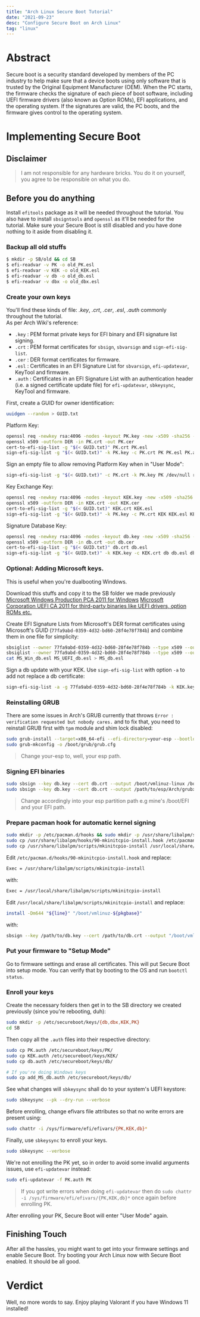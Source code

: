 ```yaml
---
title: "Arch Linux Secure Boot Tutorial"
date: "2021-09-23"
desc: "Configure Secure Boot on Arch Linux"
tag: "linux"
---
```


# Abstract

Secure boot is a security standard developed by members of the PC industry to help make sure that a device boots using only software that is trusted by the Original Equipment Manufacturer (OEM). When the PC starts, the firmware checks the signature of each piece of boot software, including UEFI firmware drivers (also known as Option ROMs), EFI applications, and the operating system. If the signatures are valid, the PC boots, and the firmware gives control to the operating system.

# Implementing Secure Boot

## Disclaimer

> I am not responsible for any hardware bricks. You do it on yourself, you agree to be responsible on what you do.

## Before you do anything

Install `efitools` package as it will be needed throughout the tutorial. You also have to install `sbsigntools` and `openssl` as it'll be needed for the tutorial. Make sure your Secure Boot is still disabled and you have done nothing to it aside from disabling it.

### Backup all old stuffs

```bash
$ mkdir -p SB/old && cd SB
$ efi-readvar -v PK -o old_PK.esl
$ efi-readvar -v KEK -o old_KEK.esl
$ efi-readvar -v db -o old_db.esl
$ efi-readvar -v dbx -o old_dbx.esl
```

### Create your own keys

You'll find these kinds of file: _.key_, _.crt_, _.cer_, _.esl_, _.auth_ commonly throughout the tutorial.  
As per Arch Wiki's reference:

- `.key` : PEM format private keys for EFI binary and EFI signature list signing.
- `.crt` : PEM format certificates for `sbsign`, `sbvarsign` and `sign-efi-sig-list`.
- `.cer` : DER format certificates for firmware.
- `.esl` : Certificates in an EFI Signature List for `sbvarsign`, `efi-updatevar`, KeyTool and firmware.
- `.auth` : Certificates in an EFI Signature List with an authentication header (i.e. a signed certificate update file) for `efi-updatevar`, `sbkeysync`, KeyTool and firmware.

First, create a GUID for owner identification:

```bash
uuidgen --random > GUID.txt
```

Platform Key:

```bash
openssl req -newkey rsa:4096 -nodes -keyout PK.key -new -x509 -sha256 -days 3650 -subj "/CN=my Platform Key/" -out PK.crt
openssl x509 -outform DER -in PK.crt -out PK.cer
cert-to-efi-sig-list -g "$(< GUID.txt)" PK.crt PK.esl
sign-efi-sig-list -g "$(< GUID.txt)" -k PK.key -c PK.crt PK PK.esl PK.auth
```

Sign an empty file to allow removing Platform Key when in "User Mode":

```bash
sign-efi-sig-list -g "$(< GUID.txt)" -c PK.crt -k PK.key PK /dev/null rm_PK.auth
```

Key Exchange Key:

```bash
openssl req -newkey rsa:4096 -nodes -keyout KEK.key -new -x509 -sha256 -days 3650 -subj "/CN=my Key Exchange Key/" -out KEK.crt
openssl x509 -outform DER -in KEK.crt -out KEK.cer
cert-to-efi-sig-list -g "$(< GUID.txt)" KEK.crt KEK.esl
sign-efi-sig-list -g "$(< GUID.txt)" -k PK.key -c PK.crt KEK KEK.esl KEK.auth
```

Signature Database Key:

```bash
openssl req -newkey rsa:4096 -nodes -keyout db.key -new -x509 -sha256 -days 3650 -subj "/CN=my Signature Database key/" -out db.crt
openssl x509 -outform DER -in db.crt -out db.cer
cert-to-efi-sig-list -g "$(< GUID.txt)" db.crt db.esl
sign-efi-sig-list -g "$(< GUID.txt)" -k KEK.key -c KEK.crt db db.esl db.auth
```

### Optional: Adding Microsoft keys.

This is useful when you're dualbooting Windows.

Download this stuffs and copy it to the SB folder we made previously
[Microsoft Windows Production PCA 2011 for Windows](https://www.microsoft.com/pkiops/certs/MicWinProPCA2011_2011-10-19.crt)
[Microsoft Corporation UEFI CA 2011 for third-party binaries like UEFI drivers, option ROMs etc.](https://www.microsoft.com/pkiops/certs/MicCorUEFCA2011_2011-06-27.crt)

Create EFI Signature Lists from Microsoft's DER format certificates using Microsoft's GUID (`77fa9abd-0359-4d32-bd60-28f4e78f784b`) and combine them in one file for simplicity:

```bash
sbsiglist --owner 77fa9abd-0359-4d32-bd60-28f4e78f784b --type x509 --output MS_Win_db.esl MicWinProPCA2011_2011-10-19.crt
sbsiglist --owner 77fa9abd-0359-4d32-bd60-28f4e78f784b --type x509 --output MS_UEFI_db.esl MicCorUEFCA2011_2011-06-27.crt
cat MS_Win_db.esl MS_UEFI_db.esl > MS_db.esl
```

Sign a db update with your KEK. Use `sign-efi-sig-list` with option `-a` to add not replace a db certificate:

```bash
sign-efi-sig-list -a -g 77fa9abd-0359-4d32-bd60-28f4e78f784b -k KEK.key -c KEK.crt db MS_db.esl add_MS_db.auth
```

### Reinstalling GRUB

There are some issues in Arch's GRUB currently that throws `Error : verification requested but nobody cares.` and to fix that, you need to reinstall GRUB first with `tpm` module and shim lock disabled:

```bash
sudo grub-install --target=x86_64-efi --efi-directory=your-esp --bootloader-id=Arch --modules="tpm" --disable-shim-lock
sudo grub-mkconfig -o /boot/grub/grub.cfg
```

> Change your-esp to, well, your esp path.

### Signing EFI binaries

```bash
sudo sbsign --key db.key --cert db.crt --output /boot/vmlinuz-linux /boot/vmlinuz-linux # You can do others too
sudo sbsign --key db.key --cert db.crt --output /path/to/esp/Arch/grubx64.efi /path/to/esp/EFI/Arch/grubx64.efi
```

> Change accordingly into your esp partition path e.g mine's /boot/EFI and your EFI path.

### Prepare pacman hook for automatic kernel signing

```bash
sudo mkdir -p /etc/pacman.d/hooks && sudo mkdir -p /usr/share/libalpm/scripts
sudo cp /usr/share/libalpm/hooks/90-mkinitcpio-install.hook /etc/pacman.d/hooks/
sudo cp /usr/share/libalpm/scripts/mkinitcpio-install /usr/local/share/libalpm/scripts/
```

Edit `/etc/pacman.d/hooks/90-mkinitcpio-install.hook` and replace:

```bash
Exec = /usr/share/libalpm/scripts/mkinitcpio-install
```

with:

```bash
Exec = /usr/local/share/libalpm/scripts/mkinitcpio-install
```

Edit `/usr/local/share/libalpm/scripts/mkinitcpio-install` and replace:

```bash
install -Dm644 "${line}" "/boot/vmlinuz-${pkgbase}"
```

with:

```bash
sbsign --key /path/to/db.key --cert /path/to/db.crt --output "/boot/vmlinuz-${pkgbase}" "${line}"
```

### Put your firmware to "Setup Mode"

Go to firmware settings and erase all certificates. This will put Secure Boot into setup mode. You can verify that by booting to the OS and run `bootctl status`.

### Enroll your keys

Create the necessary folders then get in to the SB directory we created previously (since you're rebooting, duh):

```bash
sudo mkdir -p /etc/secureboot/keys/{db,dbx,KEK,PK}
cd SB
```

Then copy all the `.auth` files into their respective directory:

```bash
sudo cp PK.auth /etc/secureboot/keys/PK/
sudo cp KEK.auth /etc/secureboot/keys/KEK/
sudo cp db.auth /etc/secureboot/keys/db/

# If you're doing Windows keys
sudo cp add_MS_db.auth /etc/secureboot/keys/db/
```

See what changes will `sbkeysync` shall do to your system's UEFI keystore:

```bash
sudo sbkeysync --pk --dry-run --verbose
```

Before enrolling, change efivars file attributes so that no write errors are present using:

```bash
sudo chattr -i /sys/firmware/efi/efivars/{PK,KEK,db}*
```

Finally, use `sbkeysync` to enroll your keys.

```bash
sudo sbkeysync --verbose
```

We're not enrolling the PK yet, so in order to avoid some invalid arguments issues, use `efi-updatevar` instead:

```bash
sudo efi-updatevar -f PK.auth PK
```

> If you got write errors when doing `efi-updatevar` then do `sudo chattr -i /sys/firmware/efi/efivars/{PK,KEK,db}*` once again before enrolling PK.

After enrolling your PK, Secure Boot will enter "User Mode" again.

## Finishing Touch

After all the hassles, you might want to get into your firmware settings and enable Secure Boot. Try booting your Arch Linux now with Secure Boot enabled. It should be all good.

# Verdict

Well, no more words to say. Enjoy playing Valorant if you have Windows 11 installed!
